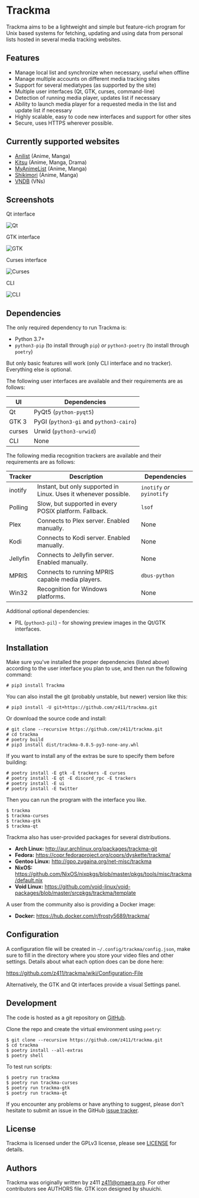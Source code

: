 Trackma
=======

Trackma aims to be a lightweight and simple but feature-rich program for Unix based systems
for fetching, updating and using data from personal lists hosted in several media tracking websites.

Features
--------

- Manage local list and synchronize when necessary, useful when offline
- Manage multiple accounts on different media tracking sites
- Support for several mediatypes (as supported by the site)
- Multiple user interfaces (Qt, GTK, curses, command-line)
- Detection of running media player, updates list if necessary
- Ability to launch media player for a requested media in the list and update list if necessary
- Highly scalable, easy to code new interfaces and support for other sites
- Secure, uses HTTPS wherever possible.

Currently supported websites
----------------------------

- [Anilist](https://anilist.co/) (Anime, Manga)
- [Kitsu](https://kitsu.io/) (Anime, Manga, Drama)
- [MyAnimeList](https://myanimelist.net/) (Anime, Manga)
- [Shikimori](http://shikimori.org/) (Anime, Manga)
- [VNDB](https://vndb.org/) (VNs)

Screenshots
-----------

Qt interface

![Qt](https://z411.github.io/trackma/images/screen_qt.png)

GTK interface

![GTK](https://z411.github.io/trackma/images/screen_gtk.png)

Curses interface

![Curses](https://z411.github.io/trackma/images/screen_curses.png)

CLI

![CLI](https://z411.github.io/trackma/images/screen_cli.png)

Dependencies
------------

The only required dependency to run Trackma is:

- Python 3.7+
- `python3-pip` (to install through `pip`) *or* `python3-poetry` (to install through `poetry`)

But only basic features will work (only CLI interface and no tracker). Everything else is optional.

The following user interfaces are available and their requirements are as follows:

| UI | Dependencies |
| --- | --- |
| Qt | PyQt5 (`python-pyqt5`) |
| GTK 3 | PyGI (`python3-gi` and `python3-cairo`) |
| curses | Urwid (`python3-urwid`) |
| CLI | None |

The following media recognition trackers are available and their requirements are as follows:

| Tracker | Description | Dependencies |
| --- | --- | --- |
| inotify | Instant, but only supported in Linux. Uses it whenever possible. | `inotify` *or* `pyinotify` |
| Polling | Slow, but supported in every POSIX platform. Fallback. | `lsof` |
| Plex | Connects to Plex server. Enabled manually. | None |
| Kodi | Connects to Kodi server. Enabled manually. | None |
| Jellyfin | Connects to Jellyfin server. Enabled manually. | None |
| MPRIS | Connects to running MPRIS capable media players. | `dbus-python` |
| Win32 | Recognition for Windows platforms. | None |

Additional optional dependencies:

- PIL (`python3-pil`) - for showing preview images in the Qt/GTK interfaces.

Installation
------------

Make sure you've installed the proper dependencies (listed above)
according to the user interface you plan to use, and then run the
following command:

    # pip3 install Trackma

You can also install the git (probably unstable, but newer) version like this:

    # pip3 install -U git+https://github.com/z411/trackma.git

Or download the source code and install:

    # git clone --recursive https://github.com/z411/trackma.git
    # cd trackma
    # poetry build
    # pip3 install dist/trackma-0.8.5-py3-none-any.whl

If you want to install any of the extras be sure to specify them before building:

    # poetry install -E gtk -E trackers -E curses
    # poetry install -E qt -E discord_rpc -E trackers
    # poetry install -E ui
    # poetry install -E twitter

Then you can run the program with the interface you like.

    $ trackma
    $ trackma-curses
    $ trackma-gtk
    $ trackma-qt

Trackma also has user-provided packages for several distributions.

- **Arch Linux:** <http://aur.archlinux.org/packages/trackma-git>
- **Fedora:** <https://copr.fedoraproject.org/coprs/dyskette/trackma/>
- **Gentoo Linux:** <http://gpo.zugaina.org/net-misc/trackma>
- **NixOS:** <https://github.com/NixOS/nixpkgs/blob/master/pkgs/tools/misc/trackma/default.nix>
- **Void Linux:** <https://github.com/void-linux/void-packages/blob/master/srcpkgs/trackma/template>

A user from the community also is providing a Docker image:

- **Docker:** <https://hub.docker.com/r/frosty5689/trackma/>

Configuration
-------------

A configuration file will be created in `~/.config/trackma/config.json`, make sure to fill in the directory
where you store your video files and other settings. Details about what each option does can be done here:

<https://github.com/z411/trackma/wiki/Configuration-File>

Alternatively, the GTK and Qt interfaces provide a visual Settings panel.

Development
-----------

The code is hosted as a git repository on [GitHub](https://github.com/z411/trackma).

Clone the repo and create the virtual environment using `poetry`:

    $ git clone --recursive https://github.com/z411/trackma.git
    $ cd trackma
    $ poetry install --all-extras
    $ poetry shell

To test run scripts:

    $ poetry run trackma
    $ poetry run trackma-curses
    $ poetry run trackma-gtk
    $ poetry run trackma-qt

If you encounter any problems or have anything to suggest, please don't
hesitate to submit an issue in the GitHub [issue tracker](https://github.com/z411/trackma/issues).

License
-------

Trackma is licensed under the GPLv3 license, please see [LICENSE](../COPYING) for details.

Authors
-------

Trackma was originally written by z411 <z411@omaera.org>. For other contributors see AUTHORS file. GTK icon designed by shuuichi.
